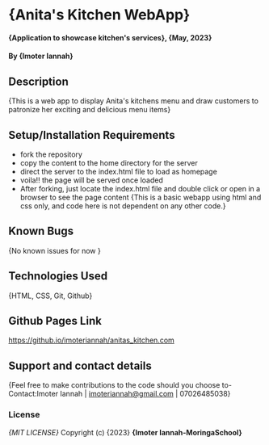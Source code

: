 # {Anita's Kitchen WebApp}
#### {Application to showcase kitchen's services}, {May, 2023}
#### By **{Imoter Iannah}**
## Description
{This is a web app to display Anita's kitchens menu and draw customers to patronize her exciting and delicious menu items}
## Setup/Installation Requirements
* fork the repository
* copy the content to the home directory for the server
* direct the server to the index.html file to load as homepage
* voila!! the page will be served once loaded
* After forking, just locate the index.html file and double click or open in a browser to see the page content
{This is a basic webapp using html and css only, and code here is not dependent on any other code.}
## Known Bugs
{No known issues for now }
## Technologies Used
{HTML, CSS, Git, Github}

## Github Pages Link
https://github.io/imoteriannah/anitas_kitchen.com
## Support and contact details
{Feel free to make contributions to the code should you choose to- Contact:Imoter Iannah | imoteriannah@gmail.com | 07026485038}
### License
*{MIT LICENSE}*
Copyright (c) {2023} **{Imoter Iannah-MoringaSchool}**